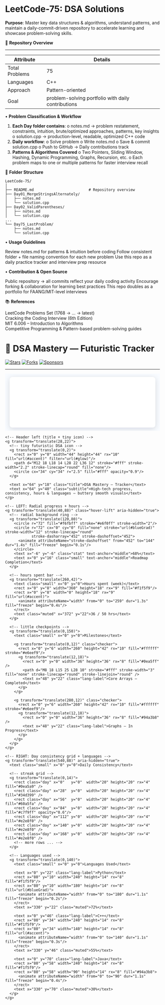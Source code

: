 # LeetCode-75: DSA Solutions

**Purpose**: Master key data structures & algorithms, understand patterns, and maintain a daily-commit-driven repository to accelerate learning and showcase problem-solving skills.

📌 **Repository Overview**
_____________________________________________________________________
| **Attribute** |                **Details**                         |     
|---------------|----------------------------------------------------|
| Total Problems| 75                                                 |
| Languages     | C++                                                | 
| Approach      | Pattern-oriented                                   |
| Goal          | problem-solving portfolio with daily contributions |



• **Problem Classification & Workflow**

1. **Each Day folder contains**:
      o	notes.md → problem restatement, constraints, intuition, brute/optimized approaches, patterns, key insights
      o	solution.cpp → production-level, readable, optimized C++ code
2. **Daily workflow**:
      o	Solve problem
      o	Write notes.md
      o	Save & commit solution.cpp
      o	Push to GitHub → Daily contributions track
3. **Patterns & Algorithms Covered**
      o	Two Pointers, Sliding Window, Hashing, Dynamic Programming, Graphs, Recursion, etc.
      o	Each problem maps to one or multiple patterns for faster interview recall


📂 **Folder Structure**

```
LeetCode-75/
│
├── README.md                         # Repository overview
├── Day01_MergeStringsAlternately/
│   ├── notes.md
│   └── solution.cpp
├── Day02_ValidParentheses/
│   ├── notes.md
│   └── solution.cpp
...
└── Day75_LastProblem/
    ├── notes.md
    └── solution.cpp

```
• **Usage Guidelines**

Review notes.md for patterns & intuition before coding
Follow consistent folder + file naming convention for each new problem
Use this repo as a daily practice tracker and interview prep resource


• **Contribution & Open Source**

Public repository → all commits reflect your daily coding activity
Encourage forking & collaboration for learning best practices
This repo doubles as a portfolio for FAANG/MIT-level interviews


📚 **References**

LeetCode Problems Set (1768 → … → latest)  
Cracking the Coding Interview (6th Edition)  
MIT 6.006 – Introduction to Algorithms  
Competitive Programming & Pattern-based problem-solving guides  

# 🚀 DSA Mastery — Futuristic Tracker

[![Stars](https://img.shields.io/github/stars/your-username/your-repo?style=for-the-badge&logo=github&label=Stars)](https://github.com/your-username/your-repo/stargazers)
[![Forks](https://img.shields.io/github/forks/your-username/your-repo?style=for-the-badge&logo=github&label=Forks)](https://github.com/your-username/your-repo/network/members)
[![Sponsors](https://img.shields.io/badge/Sponsors-💖-ff69b4?style=for-the-badge)](https://github.com/sponsors/your-username)

---

<!-- FUTURISTIC DSA TRACKER -->
<svg xmlns="http://www.w3.org/2000/svg" width="980" height="360" viewBox="0 0 980 360" role="img" aria-label="Futuristic DSA Tracker">
  <defs>
    <linearGradient id="g1" x1="0" x2="1">
      <stop offset="0" stop-color="#e6f0ff"/>
      <stop offset="1" stop-color="#ffffff"/>
    </linearGradient>
    <linearGradient id="blueGrad" x1="0" x2="1">
      <stop offset="0" stop-color="#0ea5ff"/>
      <stop offset="1" stop-color="#0b79d0"/>
    </linearGradient>
    <linearGradient id="accent" x1="0" x2="1">
      <stop offset="0" stop-color="#7c3aed"/>
      <stop offset="1" stop-color="#06b6d4"/>
    </linearGradient>
    <filter id="softShadow" x="-50%" y="-50%" width="200%" height="200%">
      <feDropShadow dx="0" dy="8" stdDeviation="18" flood-color="#0b1723" flood-opacity="0.14"/>
    </filter>
    <filter id="glow" x="-50%" y="-50%" width="200%" height="200%">
      <feGaussianBlur stdDeviation="6" result="b"/>
      <feMerge><feMergeNode in="b"/><feMergeNode in="SourceGraphic"/></feMerge>
    </filter>
    <style type="text/css"><![CDATA[
      .card { rx:18; fill: #ffffff; stroke: rgba(10,20,30,0.06); filter: url(#softShadow); }
      .title { font: 700 20px/1 'Inter', 'Segoe UI', Roboto, Helvetica, Arial; fill:#041629; }
      .subtitle { font: 500 12px/1 'Inter', Arial; fill:#667085; }
      .small { font: 500 11px/1 'Inter', Arial; fill:#475569; }
      .stat { font: 800 18px/1 'Inter', Arial; fill:#06132a; }
      .muted { fill:#94a3b8; font:500 11px/1 'Inter', Arial; }
      .lang-label { font:600 11px 'Inter', Arial; fill:#073049; }
      .checker { cursor:pointer; }
      .hover-lift { transition: transform 220ms ease; transform-origin:center; }
      .hover-lift:hover { transform: translateY(-6px) scale(1.02); }
      .day { cursor:default; transition:opacity 140ms ease, transform 140ms ease; }
      .day:hover { transform: translateY(-4px); opacity:0.95; }
    ]]></style>
  </defs>

  <!-- Background -->
  <rect width="100%" height="100%" fill="#f8fbff"/>

  <!-- Main card -->
  <g transform="translate(28,20)">
    <rect class="card" x="0" y="0" width="924" height="320"/>

    <!-- Header left (title + tiny icon) -->
    <g transform="translate(28,22)">
      <!-- tiny futuristic DSA icon -->
      <g transform="translate(0,2)">
        <rect x="0" y="0" width="44" height="44" rx="10" fill="url(#accent)" filter="url(#glow)"/>
        <path d="M12 18 L18 14 L28 22 L36 12" stroke="#fff" stroke-width="2.2" stroke-linecap="round" fill="none"/>
        <circle cx="34" cy="34" r="2.5" fill="#fff" opacity="0.9"/>
      </g>

      <text x="64" y="18" class="title">DSA Mastery — Tracker</text>
      <text x="64" y="40" class="subtitle">High-tech progress, consistency, hours & languages — buttery smooth visuals</text>
    </g>

    <!-- LEFT: Radial progress + hours -->
    <g transform="translate(40,88)" class="hover-lift" aria-hidden="true">
      <!-- radial background ring -->
      <g transform="translate(120,80)">
        <circle r="72" fill="#f6fbff" stroke="#e6f0ff" stroke-width="2"/>
        <circle r="72" cx="0" cy="0" fill="none" stroke="url(#blueGrad)" stroke-width="12" stroke-linecap="round"
                stroke-dasharray="452" stroke-dashoffset="452">
          <animate attributeName="stroke-dashoffset" from="452" to="144" dur="1.4s" fill="freeze" begin="0.1s"/>
        </circle>
        <text x="-6" y="-6" class="stat" text-anchor="middle">68%</text>
        <text x="0" y="16" class="small" text-anchor="middle">Roadmap Completion</text>
      </g>

      <!-- hours spent bar -->
      <g transform="translate(260,42)">
        <text class="small" x="0" y="0">Hours spent (week)</text>
        <rect x="0" y="8" width="360" height="18" rx="9" fill="#f1f5f9"/>
        <rect x="0" y="8" width="0" height="18" rx="9" fill="url(#accent)">
          <animate attributeName="width" from="0" to="259" dur="1.3s" fill="freeze" begin="0.4s"/>
        </rect>
        <text class="muted" x="372" y="22">36 / 50 hrs</text>
      </g>

      <!-- little checkpoints -->
      <g transform="translate(0,150)">
        <text class="small" x="0" y="0">Milestones</text>

        <g transform="translate(0,12)" class="checker">
          <rect x="0" y="6" width="260" height="42" rx="10" fill="#ffffff" stroke="#e6eef9"/>
          <g transform="translate(12,18)">
            <rect x="0" y="0" width="36" height="36" rx="8" fill="#0ea5ff" />
            <path d="M8 18 L15 25 L28 10" stroke="#fff" stroke-width="3" fill="none" stroke-linecap="round" stroke-linejoin="round" />
            <text x="48" y="22" class="lang-label">Core Arrays — Completed</text>
          </g>
        </g>

        <g transform="translate(280,12)" class="checker">
          <rect x="0" y="6" width="260" height="42" rx="10" fill="#ffffff" stroke="#e6eef9"/>
          <g transform="translate(12,18)">
            <rect x="0" y="0" width="36" height="36" rx="8" fill="#94a3b8" />
            <text x="48" y="22" class="lang-label">Graphs — In Progress</text>
          </g>
        </g>
      </g>
    </g>

    <!-- RIGHT: Day consistency grid + languages -->
    <g transform="translate(540,88)" aria-hidden="true">
      <text class="small" x="0" y="0">Daily Consistency</text>

      <!-- streak grid -->
      <g transform="translate(0,14)">
        <rect class="day" x="0"   y="0"  width="20" height="20" rx="4" fill="#0ea5a9" />
        <rect class="day" x="28"  y="0"  width="20" height="20" rx="4" fill="#34d399" />
        <rect class="day" x="56"  y="0"  width="20" height="20" rx="4" fill="#60a5fa" />
        <rect class="day" x="84"  y="0"  width="20" height="20" rx="4" fill="#c7f9ff" opacity="0.6"/>
        <rect class="day" x="112" y="0"  width="20" height="20" rx="4" fill="#e2e8f0" />
        <rect class="day" x="140" y="0"  width="20" height="20" rx="4" fill="#e2e8f0" />
        <rect class="day" x="168" y="0"  width="20" height="20" rx="4" fill="#e2e8f0" />
        <!-- more rows ... -->
      </g>

      <!-- Languages used -->
      <g transform="translate(0,140)">
        <text class="small" x="0" y="0">Languages Used</text>

        <text x="0" y="22" class="lang-label">Python</text>
        <rect x="80" y="10" width="240" height="14" rx="8" fill="#f1f5f9"/>
        <rect x="80" y="10" width="180" height="14" rx="8" fill="url(#blueGrad)">
          <animate attributeName="width" from="0" to="180" dur="1.1s" fill="freeze" begin="0.2s"/>
        </rect>
        <text x="330" y="22" class="muted">72%</text>

        <text x="0" y="46" class="lang-label">C++</text>
        <rect x="80" y="34" width="240" height="14" rx="8" fill="#f1f5f9"/>
        <rect x="80" y="34" width="140" height="14" rx="8" fill="url(#accent)">
          <animate attributeName="width" from="0" to="140" dur="1.1s" fill="freeze" begin="0.3s"/>
        </rect>
        <text x="330" y="46" class="muted">55%</text>

        <text x="0" y="70" class="lang-label">Java</text>
        <rect x="80" y="58" width="240" height="14" rx="8" fill="#f1f5f9"/>
        <rect x="80" y="58" width="90" height="14" rx="8" fill="#94a3b8">
          <animate attributeName="width" from="0" to="90" dur="1.1s" fill="freeze" begin="0.4s"/>
        </rect>
        <text x="330" y="70" class="muted">30%</text>
      </g>
    </g>
  </g>
</svg>
